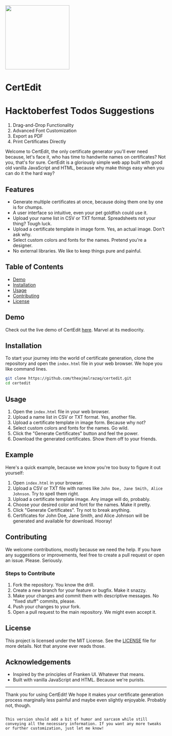 <img src="https://github.com/theajmalrazaq/certedit/raw/master/assest/ertedit.svg" width="200px"/>

# CertEdit

# Hacktoberfest Todos Suggestions

1. Drag-and-Drop Functionality
2. Advanced Font Customization
3. Export as PDF
4. Print Certificates Directly

Welcome to CertEdit, the only certificate generator you'll ever need because, let's face it, who has time to handwrite names on certificates? Not you, that's for sure. CertEdit is a gloriously simple web app built with good old vanilla JavaScript and HTML, because why make things easy when you can do it the hard way?

## Features

- Generate multiple certificates at once, because doing them one by one is for chumps.
- A user interface so intuitive, even your pet goldfish could use it.
- Upload your name list in CSV or TXT format. Spreadsheets not your thing? Tough luck.
- Upload a certificate template in image form. Yes, an actual image. Don't ask why.
- Select custom colors and fonts for the names. Pretend you're a designer.
- No external libraries. We like to keep things pure and painful.

## Table of Contents

- [Demo](#demo)
- [Installation](#installation)
- [Usage](#usage)
- [Contributing](#contributing)
- [License](#license)

## Demo

Check out the live demo of CertEdit [here](https://theajmalrazaq.github.io/certedit/#). Marvel at its mediocrity.

## Installation

To start your journey into the world of certificate generation, clone the repository and open the `index.html` file in your web browser. We hope you like command lines.

```bash
git clone https://github.com/theajmalrazaq/certedit.git
cd certedit
```

## Usage

1. Open the `index.html` file in your web browser.
2. Upload a name list in CSV or TXT format. Yes, another file.
3. Upload a certificate template in image form. Because why not?
4. Select custom colors and fonts for the names. Go wild.
5. Click the "Generate Certificates" button and feel the power.
6. Download the generated certificates. Show them off to your friends.

## Example

Here's a quick example, because we know you're too busy to figure it out yourself:

1. Open `index.html` in your browser.
2. Upload a CSV or TXT file with names like `John Doe, Jane Smith, Alice Johnson`. Try to spell them right.
3. Upload a certificate template image. Any image will do, probably.
4. Choose your desired color and font for the names. Make it pretty.
5. Click "Generate Certificates". Try not to break anything.
6. Certificates for John Doe, Jane Smith, and Alice Johnson will be generated and available for download. Hooray!

## Contributing

We welcome contributions, mostly because we need the help. If you have any suggestions or improvements, feel free to create a pull request or open an issue. Please. Seriously.

### Steps to Contribute

1. Fork the repository. You know the drill.
2. Create a new branch for your feature or bugfix. Make it snazzy.
3. Make your changes and commit them with descriptive messages. No "fixed stuff" commits, please.
4. Push your changes to your fork.
5. Open a pull request to the main repository. We might even accept it.

## License

This project is licensed under the MIT License. See the [LICENSE](LICENSE) file for more details. Not that anyone ever reads those.

## Acknowledgements

- Inspired by the principles of Franken UI. Whatever that means.
- Built with vanilla JavaScript and HTML. Because we're purists.

---

Thank you for using CertEdit! We hope it makes your certificate generation process marginally less painful and maybe even slightly enjoyable. Probably not, though.

```

This version should add a bit of humor and sarcasm while still conveying all the necessary information. If you want any more tweaks or further customization, just let me know!
```
